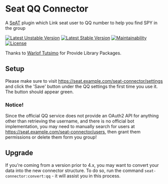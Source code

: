 # Seat QQ Connector  

A [SeAT](https://github.com/eveseat/seat) plugin which Link seat user to QQ number to help you find SPY in the group

[![Latest Unstable Version](https://poser.pugx.org/warlof/seat-discord-connector/v/unstable)](https://packagist.org/packages/warlof/seat-discord-connector)
[![Latest Stable Version](https://poser.pugx.org/warlof/seat-discord-connector/v/stable)](https://packagist.org/packages/warlof/seat-discord-connector)
[![Maintainability](https://api.codeclimate.com/v1/badges/311526bc5675980c66e8/maintainability)](https://codeclimate.com/github/zenobio93/seat-discord-connector/maintainability)
[![License](https://img.shields.io/badge/license-GPLv3-blue.svg?style=flat-square)](https://raw.githubusercontent.com/zenobio93/seat-discord-connector/master/LICENSE)


Thanks to [Warlof Tutsimo](https://github.com/warlof) for Provide Library Packages.  

## Setup


Please make sure to visit https://seat.example.com/seat-connector/settings and click the 'Save' button under the QQ settings the first time you use it. The button should appear green.

### Notice!

Since the official QQ service does not provide an OAuth2 API for anything other than retrieving the username, and there is no official bot implementation, you may need to manually search for users at https://seat.example.com/seat-connector/users, then grant them permissions or delete them form you group!

## Upgrade

If you're coming from a version prior to 4.x, you may want to convert your data into the new connector structure.
To do so, run the command `seat-connector:convert:qq` - it will assist you in this process.

